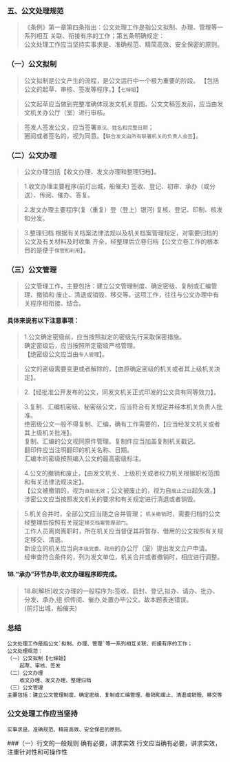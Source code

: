 ### 五、公文处理规范
>   《条例》第一章第四条指出：公文处理工作是指公文拟制、办理、管理等一系列相互
    关联、衔接有序的工作；第五条明确规定：   
    公文处理工作应当坚持实事求是、准确规范、精简高效、安全保密的原则。  
    
### （一）公文拟制
>   公文拟制是公文产生的流程，是公文运行中一个极为重要的阶段。
    【包括公文的起草、审核、签发等程序。】【`七婶姐`】
    
>   公文起草应当做到完整准确体现发文机关意图。公文文稿签发前，应当由发文机关办公厅（室）进行审核。  

>   签发人签发公文，应当签署`意见、姓名和完整日期`；  
    圈阅或者签名的，视为同意。【`联合发文由所有联署机关的负责人会签`】。  
    
### （二）公文办理
>   公文办理包括【收文办理、发文办理和整理归档】。
    
>   1.收文办理主要程序(前灯出城，船催夫)
        签收、登记、初审、承办（或分送）、传阅、催办、答复。
        
>   2.发文办理主要程序(复（重复）登（登上）银河)
        复核、登记、印制、核发和分发。
        
>   3.整理归档
        根据有关档案法律法规以及机关档案管理规定，对需要归档的公文及有关材料及时收集
        齐全，经整理后立卷归档【公文立卷工作的根本目的是便于`保管和利用`】。

### （三）公文管理
>   公文管理工作，主要包括：建立公文管理制度、确定密级、复制或汇编管理、撤销和
    废止、清退或销毁、移交等。这项工作，往往与公文办理中有关程序相衔接、结合。
    
#### 具体来说有以下注意事项：
>   1.公文确定密级前，应当按照拟定的密级先行采取保密措施。   
        确定密级后，应当按照所定密级严格管理。   
        【绝密级公文应当由`专人管理`】。   
        
>   公文的密级需要变更或者解除的，【由原确定密级的机关或者其上级机关决定】。
        
>   2.【经批准公开发布的公文，同发文机关正式印发的公文具有同等效力】。
    
>   3.复制、汇编机密级、秘密级公文，应当符合有关规定并经本机关负责人批准。       
        绝密级公文一般不得复制、汇编，确有工作需要的，【应当经发文机关或者其上级机关批准】。       
        复制、汇编的公文视同原件管理。复制件应当加盖复制机关戳记。       
        翻印件应当注明翻印的机关名称、日期。       
        汇编本的密级按照编入公文的最高密级标注。       
        
>   4.公文的撤销和废止，【由发文机关、上级机关或者权力机关根据职权范围和有关法律法规决定】。   
        【公文被撤销的，视为`自始无效`；公文被废止的，视为自`废止之日`起失效。】   
        涉密公文应当按照发文机关的要求和有关规定进行清退或者销毁。   
        
>   5.机关合并时，全部公文应当随之合并管理；
        `机关撤销`时，需要归档的公文经整理后按照有关规定`移交档案管理部门`。  
        工作人员离岗离职时，所在机关应当督促其将暂存、借用的公文按照有关规定移交、清退。  
        新设立的机关应当向`本级党委、政府`的办公厅（室）提出发文立户申请。  
        经审查符合条件的，列为发文单位，机关合并或者撤销时，相应进行调整。  

#### 18.“承办”环节办毕,收文办理程序即完成。
>   18.B[解析]收文办理的一般程序为:签收、启封、登记,拟办、请办、批办、分发、承办,组
    织传阅、催办,处置办毕公文。故本题表迷错误。  
    (前灯出城，船催夫)

### 总结
    公文处理工作是指公文`拟制、办理、管理`等一系列相互关联、衔接有序的工作；
    公文处理规范：
    （一）公文拟制【七婶姐】
        起草、审核、签发
    （二）公文办理
        收文办理、发文办理、整理归档
    （三）公文管理
    主要包括：建立公文管理制度、确定密级、复制或汇编管理、撤销和废止、清退或销毁、移交等
    

### 公文处理工作应当坚持
    实事求是、准确规范、精简高效、安全保密的原则。
    
###（一）行文的一般规则
    确有必要，讲求实效
    行文应当确有必要，讲求实效，注重针对性和可操作性
    